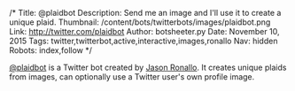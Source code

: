 /*
Title: @plaidbot
Description: Send me an image and I'll use it to create a unique plaid.
Thumbnail: /content/bots/twitterbots/images/plaidbot.png
Link: http://twitter.com/plaidbot
Author: botsheeter.py
Date: November 10, 2015
Tags: twitter,twitterbot,active,interactive,images,ronallo
Nav: hidden
Robots: index,follow
*/

[@plaidbot](https://twitter.com/plaidbot) is a Twitter bot created by [Jason Ronallo](https://twitter.com/ronallo). It creates unique plaids from images, can optionally use a Twitter user's own profile image.

